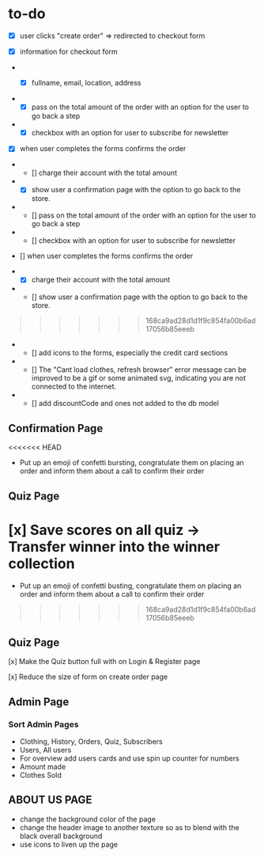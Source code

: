 # to-do

- [x] user clicks "create order" => redirected to 
checkout form 

- [x] information for checkout form 

- - [x] fullname, email, location, address




- - [x] pass on the total amount of the order with an option for the user to go back a step

- - [x] checkbox with an option for user to subscribe for newsletter

- [x] when user completes the forms confirms the order 

- - [] charge their account with the total amount

- - [x] show user a confirmation page with the option to go back to the store. 

- - [] pass on the total amount of the order with an option for the user to go back a step

- - [] checkbox with an option for user to subscribe for newsletter

- [] when user completes the forms confirms the order 

- - [x] charge their account with the total amount

- - [] show user a confirmation page with the option to go back to the store. 
>>>>>>> 168ca9ad28d1d1f9c854fa00b6ad17056b85eeeb

- - [] add icons to the forms, especially the credit card sections

- - [] The "Cant load clothes, refresh browser" error message can be improved to be a gif or some animated svg, indicating you are not connected to the internet. 

- - [] add discountCode and ones not added to the db model

## Confirmation Page 
<<<<<<< HEAD
- Put up an emoji of confetti bursting, congratulate them on placing an order and inform them about a call to confirm their order

## Quiz Page 
[x] Save scores on all quiz -> Transfer winner into the winner collection 
=======
- Put up an emoji of confetti busting, congratulate them on placing an order and inform them about a call to confirm their order

>>>>>>> 168ca9ad28d1d1f9c854fa00b6ad17056b85eeeb


## Quiz Page 
 [x] Make the Quiz button full with on Login & Register page 

 [x] Reduce the size of form on create order page 

 
 ## Admin Page

 ### Sort Admin Pages

 - Clothing, History, Orders, Quiz, Subscribers
 - Users, All users 
 - For overview add users cards and use spin up counter for numbers 
 - Amount made 
 - Clothes Sold

 ## ABOUT US PAGE 
 - change the background color of the page
 - change the header image to another texture so as to blend with the black overall background
 - use icons to liven up the page 